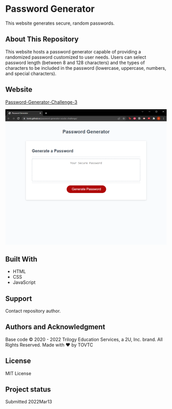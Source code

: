 # Password Generator
This website generates secure, random passwords.

## About This Repository
This website hosts a password generator capable of providing a randomized password customized to user needs. Users can select password length (between 8 and 128 characters) and the types of characters to be included in the password (lowercase, uppercase, numbers, and special characters).

## Website
[Password-Generator-Challenge-3](https://tovtc.github.io/password-generator-scscbc-challenge/)

![Password Generator Site](./password-generator.png?raw=true "Password Generator Site")

## Built With
* HTML
* CSS
* JavaScript

## Support
Contact repository author.

## Authors and Acknowledgment
Base code © 2020 - 2022 Trilogy Education Services, a 2U, Inc. brand. All Rights Reserved.
Made with ❤️ by TOVTC

## License
MIT License

## Project status
Submitted 2022Mar13